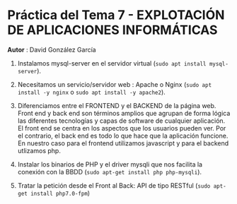 # Práctica del Tema 7 - EXPLOTACIÓN DE APLICACIONES INFORMÁTICAS

**Autor** : David González García

1. Instalamos mysql-server en el servidor virtual (`sudo apt install mysql-server`).

2. Necesitamos un servicio/servidor web : Apache o Nginx (`sudo apt install -y nginx` o `sudo apt install -y apache2`).

3. Diferenciamos entre el FRONTEND y el BACKEND de la página web.
    Front end y back end son términos amplios que agrupan de forma lógica las diferentes tecnologías y capas de software de cualquier aplicación. El front end se centra en los aspectos que los usuarios pueden ver. Por el contrario, el back end es todo lo que hace que la aplicación funcione. 
En nuestro caso para el frontend utilizamos javascript y para el backend utlizamos php.


4. Instalar los binarios de PHP y el driver mysqli que nos facilita la conexión con la BBDD (`sudo apt-get install php php-mysqli`).

5. Tratar la petición desde el Front al Back: API de tipo RESTful (`sudo apt-get install php7.0-fpm`)

